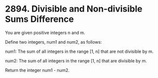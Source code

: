 # 2894. Divisible and Non-divisible Sums Difference

You are given positive integers n and m.

Define two integers, num1 and num2, as follows:

num1: The sum of all integers in the range [1, n] that are not divisible by m.

num2: The sum of all integers in the range [1, n] that are divisible by m.

Return the integer num1 - num2.
